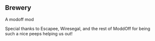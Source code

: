 ## Brewery
A modoff mod

Special thanks to Escapee, Wiresegal, and the rest of ModdOff for being such a nice peeps helping us out!
